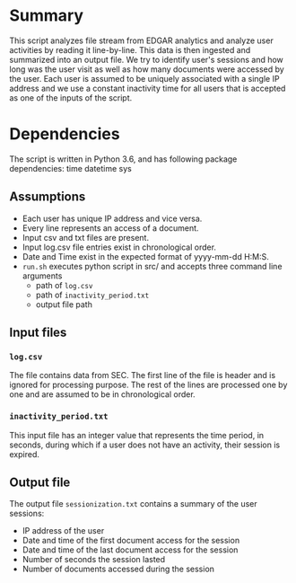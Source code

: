 # Summary

 This script analyzes file stream from EDGAR analytics and analyze user activities by reading it line-by-line. This data is then ingested and summarized into an output file. We try to identify user's sessions and how long was the user visit as well as how many documents were accessed by the user. Each user is assumed to be uniquely associated with a single IP address and we use a constant inactivity time for all users that is accepted as one of the inputs of the script.

# Dependencies
The script is written in Python 3.6, and has following package dependencies:
time
datetime
sys

## Assumptions
* Each user has unique IP address and vice versa.
* Every line represents an access of a document.
* Input csv and txt files are present.
* Input log.csv file entries exist in chronological order.
* Date and Time exist in the expected format of yyyy-mm-dd H:M:S.
* `run.sh` executes python script in src/ and accepts three command line arguments
  *  path of `log.csv`
  * path of `inactivity_period.txt`
  * output file path


## Input files

### `log.csv`
The file contains data from SEC. The first line of the file is header and is ignored for processing purpose. The rest of the lines are processed one by one and are assumed to be in chronological order.

### `inactivity_period.txt`
This input file has an integer value that represents the time period, in seconds, during which if a user does not have an activity, their session is expired.

## Output file

The output file `sessionization.txt` contains a summary of the user sessions:

* IP address of the user
* Date and time of the first document access for the session
* Date and time of the last document access for the session
* Number of seconds the session lasted
* Number of documents accessed during the session

